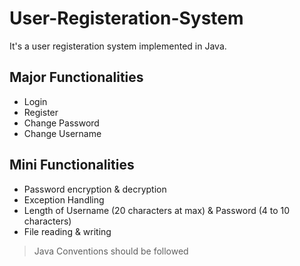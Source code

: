 # User-Registeration-System
It's a user registeration system implemented in Java.

## Major Functionalities
- Login
- Register
- Change Password
- Change Username

## Mini Functionalities
- Password encryption & decryption
- Exception Handling
- Length of Username (20 characters at max) & Password (4 to 10 characters)
- File reading & writing


> Java Conventions should be followed
